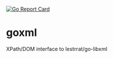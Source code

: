[![Go Report Card](https://goreportcard.com/badge/github.com/wayf-dk/goxml)](https://goreportcard.com/report/github.com/wayf-dk/goxml)
# goxml
XPath/DOM interface to lestrrat/go-libxml
